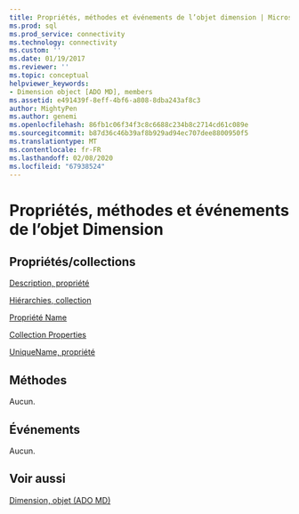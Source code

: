 ```yaml
---
title: Propriétés, méthodes et événements de l’objet dimension | Microsoft Docs
ms.prod: sql
ms.prod_service: connectivity
ms.technology: connectivity
ms.custom: ''
ms.date: 01/19/2017
ms.reviewer: ''
ms.topic: conceptual
helpviewer_keywords:
- Dimension object [ADO MD], members
ms.assetid: e491439f-8eff-4bf6-a808-8dba243af8c3
author: MightyPen
ms.author: genemi
ms.openlocfilehash: 86fb1c06f34f3c8c6688c234b8c2714cd61c089e
ms.sourcegitcommit: b87d36c46b39af8b929ad94ec707dee8800950f5
ms.translationtype: MT
ms.contentlocale: fr-FR
ms.lasthandoff: 02/08/2020
ms.locfileid: "67938524"
---
```

# <a name="dimension-object-properties-methods-and-events"></a>Propriétés, méthodes et événements de l’objet Dimension
## <a name="propertiescollections"></a>Propriétés/collections  
 [Description, propriété](../../../ado/reference/ado-md-api/description-property-ado-md.md)  
  
 [Hiérarchies, collection](../../../ado/reference/ado-md-api/hierarchies-collection-ado-md.md)  
  
 [Propriété Name](../../../ado/reference/ado-md-api/name-property-ado-md.md)  
  
 [Collection Properties](../../../ado/reference/ado-api/properties-collection-ado.md)  
  
 [UniqueName, propriété](../../../ado/reference/ado-md-api/uniquename-property-ado-md.md)  
  
## <a name="methods"></a>Méthodes  
 Aucun.  
  
## <a name="events"></a>Événements  
 Aucun.  
  
## <a name="see-also"></a>Voir aussi  
 [Dimension, objet (ADO MD)](../../../ado/reference/ado-md-api/dimension-object-ado-md.md)
